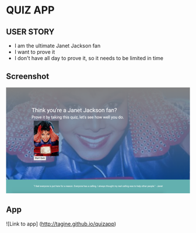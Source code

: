 # QUIZ APP

## USER STORY

- I am the ultimate Janet Jackson fan
- I want to prove it
- I don't have all day to prove it, so it needs to be limited in time

## Screenshot
![screenshot of program](assets/quizapp.png)

## App
![Link to app] (http://tagine.github.io/quizapp)





<!-- Notes to self:

+ Activity 20-22 for Local Storage reference (week 04)

Strategy

0- Create a landing page for the quiz itself (include quiz name, subject, welcome, must be responsive)
Click event to start quiz (button, start quiz)

H1, image, bg image, H1 quiz name, welcome


1-  New "page" loads
    First set of questions load
    Timer is counting down
    Submit button

.ready(), ordered list of buttons, correct onclick increases time to timer, incorrect button decreases time from timer

2-  Timer increases or decreases
    New "page" loads with new questions
    Time is counting down
    Submit button

.ready(), ordered list of buttons, correct onclic increases time to timer, incorrect button decreases time from timer

3-  Timer increases or decreases
    New "page" loads with new questions
    Time is counting down
    Submit button

.ready(), ordered list of buttons, correct onclick increases time to timer, incorrect button decreases time from timer

4-  Timer increases or decreases
    New "page" loads with new questions
    Time is counting down
    Submit button

.ready(), ordered list of buttons, correct onclick increases time to timer, incorrect button decreases time from timer

5-  Timer increases or decreases
    New "page" loads with new questions
    Time is counting down
    Submit button

.ready(), ordered list of buttons, correct onclick increases time to timer, incorrect button decreases time from timer

6- Score displayed using timer value, with image


.onClick () is how we add an event listener
.ready() is how we load information after the page loads

"this" is your representation of the scope of the object

//QUIZ CONTENT//

Who produced Janet Jackson's first LP?

a. Larry Levan
b. Giorgio Moroder
c. Timbaland
d. Prince

What was the name of Janet's first LP?

a. Dream Street
b. Control
c. The Velvet Rope
d. Janet


How many albums has Janet released?

a. 4
b. 9
c. 11
d. 20


Where is Janet Jackson from?

a. Philadelphia, PA
b. Skokie, IL
c. Gary, IN
d. Beaverton, OR


What soundtrack was Janet Jackson's music featured on?

a. The Nutty Professor
b. Die Hard
c. Armageddon
d. Face Off

NEED HELP WITH
-How do I assign values to each button?
-How do I get the counter to work with each button?

 -->
